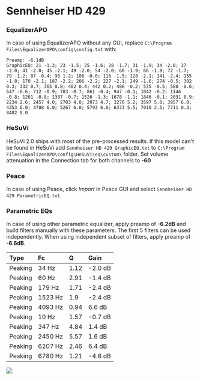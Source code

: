 # Sennheiser HD 429

### EqualizerAPO
In case of using EqualizerAPO without any GUI, replace `C:\Program Files\EqualizerAPO\config\config.txt`
with:
```
Preamp: -6.1dB
GraphicEQ: 21 -1.3; 23 -1.5; 25 -1.6; 28 -1.7; 31 -1.9; 34 -2.0; 37 -2.0; 41 -2.0; 45 -2.1; 49 -2.0; 54 -2.0; 60 -1.9; 66 -1.9; 72 -1.7; 79 -1.2; 87 -0.4; 96 1.2; 106 -0.0; 116 -1.5; 128 -2.1; 141 -2.4; 155 -1.8; 170 -2.1; 187 -2.2; 206 -2.2; 227 -2.1; 249 -1.6; 274 -0.5; 302 0.3; 332 0.7; 365 0.8; 402 0.4; 442 0.2; 486 -0.2; 535 -0.5; 588 -0.6; 647 -0.6; 712 -0.9; 783 -0.7; 861 -0.4; 947 -0.1; 1042 -0.2; 1146 -0.8; 1261 -0.8; 1387 -0.7; 1526 -1.3; 1678 -1.1; 1846 -0.1; 2031 0.9; 2234 2.6; 2457 4.0; 2703 4.0; 2973 4.7; 3270 5.2; 3597 5.0; 3957 6.0; 4353 6.0; 4788 6.0; 5267 6.0; 5793 6.0; 6373 5.5; 7010 2.5; 7711 0.3; 8482 0.0
```

### HeSuVi
HeSuVi 2.0 ships with most of the pre-processed results. If this model can't be found in HeSuVi add
`Sennheiser HD 429 GraphicEQ.txt` to `C:\Program Files\EqualizerAPO\config\HeSuVi\eq\custom\` folder.
Set volume attenuation in the Connection tab for both channels to **-60**

### Peace
In case of using Peace, click *Import* in Peace GUI and select `Sennheiser HD 429 ParametricEQ.txt`.

### Parametric EQs
In case of using other parametric equalizer, apply preamp of **-6.2dB** and build filters manually
with these parameters. The first 5 filters can be used independently.
When using independent subset of filters, apply preamp of **-6.6dB**.

| Type    | Fc      |    Q | Gain    |
|:--------|:--------|:-----|:--------|
| Peaking | 34 Hz   | 1.12 | -2.0 dB |
| Peaking | 60 Hz   | 2.91 | -1.4 dB |
| Peaking | 179 Hz  | 1.71 | -2.4 dB |
| Peaking | 1523 Hz | 1.9  | -2.4 dB |
| Peaking | 4093 Hz | 0.94 | 6.6 dB  |
| Peaking | 10 Hz   | 1.57 | -0.7 dB |
| Peaking | 347 Hz  | 4.84 | 1.4 dB  |
| Peaking | 2450 Hz | 5.57 | 1.6 dB  |
| Peaking | 6207 Hz | 2.46 | 6.4 dB  |
| Peaking | 6780 Hz | 1.21 | -4.6 dB |

![](https://raw.githubusercontent.com/jaakkopasanen/AutoEq/master/results/headphonecom/sbaf-serious/Sennheiser%20HD%20429/Sennheiser%20HD%20429.png)